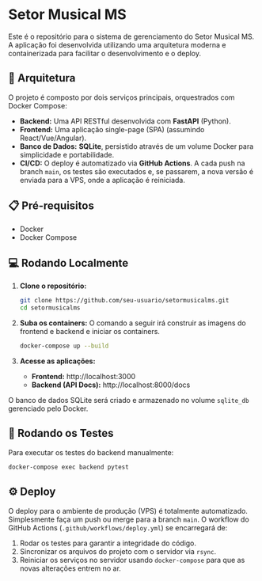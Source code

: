 # Setor Musical MS

Este é o repositório para o sistema de gerenciamento do Setor Musical MS. A aplicação foi desenvolvida utilizando uma arquitetura moderna e containerizada para facilitar o desenvolvimento e o deploy.

## 🚀 Arquitetura

O projeto é composto por dois serviços principais, orquestrados com Docker Compose:

*   **Backend:** Uma API RESTful desenvolvida com **FastAPI** (Python).
*   **Frontend:** Uma aplicação single-page (SPA) (assumindo React/Vue/Angular).
*   **Banco de Dados:** **SQLite**, persistido através de um volume Docker para simplicidade e portabilidade.
*   **CI/CD:** O deploy é automatizado via **GitHub Actions**. A cada push na branch `main`, os testes são executados e, se passarem, a nova versão é enviada para a VPS, onde a aplicação é reiniciada.

## 📋 Pré-requisitos

*   Docker
*   Docker Compose

## 💻 Rodando Localmente

1.  **Clone o repositório:**
    ```bash
    git clone https://github.com/seu-usuario/setormusicalms.git
    cd setormusicalms
    ```

2.  **Suba os containers:**
    O comando a seguir irá construir as imagens do frontend e backend e iniciar os containers.
    ```bash
    docker-compose up --build
    ```

3.  **Acesse as aplicações:**
    *   **Frontend:** http://localhost:3000
    *   **Backend (API Docs):** http://localhost:8000/docs

O banco de dados SQLite será criado e armazenado no volume `sqlite_db` gerenciado pelo Docker.

## 🧪 Rodando os Testes

Para executar os testes do backend manualmente:

```bash
docker-compose exec backend pytest
```

## ⚙️ Deploy

O deploy para o ambiente de produção (VPS) é totalmente automatizado. Simplesmente faça um push ou merge para a branch `main`. O workflow do GitHub Actions (`.github/workflows/deploy.yml`) se encarregará de:

1.  Rodar os testes para garantir a integridade do código.
2.  Sincronizar os arquivos do projeto com o servidor via `rsync`.
3.  Reiniciar os serviços no servidor usando `docker-compose` para que as novas alterações entrem no ar.

